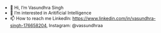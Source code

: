 - 👋 Hi, I’m Vasundhra Singh
- 👀 I’m interested in Aritificial Intelligence 
- 📫 How to reach me LinkedIn: https://www.linkedin.com/in/vasundhra-singh-176658204, Instagram: @vassundhraa

